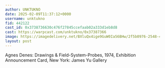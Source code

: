 ```yaml
---
author: UNKTUKNO
date: 2025-02-09T11:37:12+0000
username: unktukno
fid: 442122
cast_id: 0x3738736630c476f27845ccefaab02a333d1eb8d8
cast: https://warpcast.com/unktukno/0x37387366
image: https://imagedelivery.net/BXluQx4ige9GuW0Ia56BHw/2f5b0976-2548-4529-0476-f61dcf11f000/original
layout: post
---
```

Agnes Denes: Drawings & Field-System-Probes, 1974, Exhibition Announcement Card, New York: James Yu Gallery  

<img src='https://imagedelivery.net/BXluQx4ige9GuW0Ia56BHw/2f5b0976-2548-4529-0476-f61dcf11f000/original' alt='' referrerpolicy='no-referrer'/>